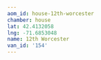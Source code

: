 ```yaml
---
aom_id: house-12th-worcester
chamber: house
lat: 42.4132058
lng: -71.6853048
name: 12th Worcester
van_id: '154'
---
```

